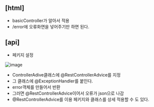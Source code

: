 ## [html] ##

- basicController가 알아서 적용
- /error에 오류화면을 넣어주기만 하면 된다.

## [api] ##

- 페키지 설정

![image](https://user-images.githubusercontent.com/108928206/196462690-8bd1a20a-2370-4716-8687-74acd2a8faab.png)

- ControllerAdive클래스에 @RestControllerAdvice를 지정
- 그 클래스에 @ExceptionHandler를 붙인다.
- error객체를 만들어서 반환
- 그러면 @RestControllerAdvice이어서 오류가 json으로 나감 
- @RestControllerAdvice를 이용 페키지와 클래스를 상세 적용할 수 도 있다.
